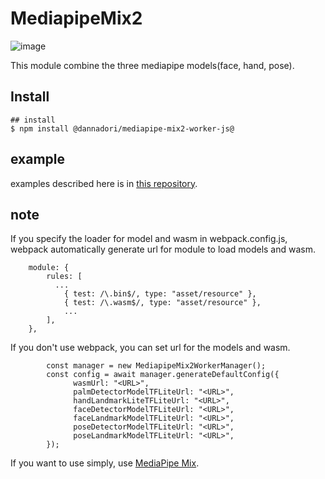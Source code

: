 # MediapipeMix2
![image](https://user-images.githubusercontent.com/48346627/181917376-fd2cbb95-918c-4564-97df-b9051293fb07.png)

This module combine the three mediapipe models(face, hand, pose). 

## Install

```
## install
$ npm install @dannadori/mediapipe-mix2-worker-js@
```

## example

examples described here is in [this repository](https://github.com/w-okada/image-analyze-workers/tree/master/019demo_mediapipe-mix2-worker-js-demo).

## note
If you specify the loader for model and wasm in webpack.config.js, webpack automatically generate url for module to load models and wasm. 
```
    module: {
        rules: [
          ...
            { test: /\.bin$/, type: "asset/resource" },
            { test: /\.wasm$/, type: "asset/resource" },
            ...
        ],
    },
```
If you don't use webpack, you can set url for the models and wasm.
```
        const manager = new MediapipeMix2WorkerManager();
        const config = await manager.generateDefaultConfig({
              wasmUrl: "<URL>",
              palmDetectorModelTFLiteUrl: "<URL>",
              handLandmarkLiteTFLiteUrl: "<URL>",
              faceDetectorModelTFLiteUrl: "<URL>",
              faceLandmarkModelTFLiteUrl: "<URL>",
              poseDetectorModelTFLiteUrl: "<URL>",
              poseLandmarkModelTFLiteUrl: "<URL>",
        });
```

If you want to use simply, use  [MediaPipe Mix](#mediapipe-mix).
